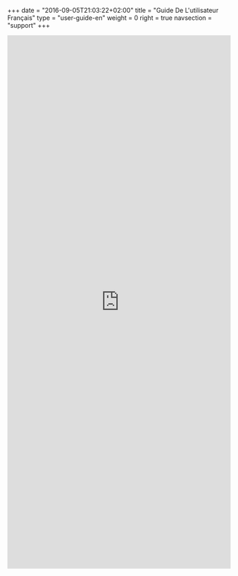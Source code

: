 +++
date = "2016-09-05T21:03:22+02:00"
title = "Guide De L'utilisateur Français"
type = "user-guide-en"
weight = 0
right = true
navsection = "support"
+++

<embed type="application/pdf" width="100%" height="1200px" src="https://de.osdn.net/projects/manjaro/storage/Manjaro-User-Guide-French.pdf"></embed>